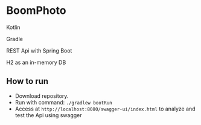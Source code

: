 # BoomPhoto
Kotlin

Gradle

REST Api with Spring Boot

H2 as an in-memory DB

## How to run

 - Download repository. 
 - Run with command: `./gradlew bootRun`
 - Access at `http://localhost:8080/swagger-ui/index.html` to analyze and test the Api using swagger

